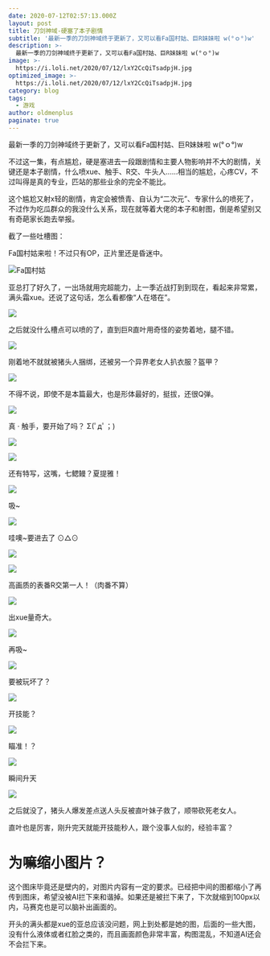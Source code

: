 ```yaml
---
date: 2020-07-12T02:57:13.000Z
layout: post
title: 刀剑神域-硬塞了本子剧情
subtitle: '最新一季的刀剑神域终于更新了，又可以看Fa国村姑、巨R妹妹啦 w(°ｏ°)w'
description: >-
  最新一季的刀剑神域终于更新了，又可以看Fa国村姑、巨R妹妹啦 w(°ｏ°)w
image: >-
  https://i.loli.net/2020/07/12/lxY2CcQiTsadpjH.jpg
optimized_image: >-
  https://i.loli.net/2020/07/12/lxY2CcQiTsadpjH.jpg
category: blog
tags:
  - 游戏
author: oldmenplus
paginate: true
---
```


最新一季的刀剑神域终于更新了，又可以看Fa国村姑、巨R妹妹啦 w(°ｏ°)w

不过这一集，有点尴尬，硬是塞进去一段跟剧情和主要人物影响并不大的剧情，关键还是本子剧情，什么喷xue、触手、R交、牛头人......相当的尴尬，心疼CV，不过叫得是真的专业，匹站的那些业余的完全不能比。

这个尴尬又射x轻的剧情，肯定会被愤青、自认为“二次元”、专家什么的喷死了，不过作为吃瓜群众的我没什么关系，现在就等着大佬的本子和射图，倒是希望别又有奇葩家长跑去举报。

截了一些吐槽图：

Fa国村姑来啦！不过只有OP，正片里还是昏迷中。

![Fa国村姑](https://i.loli.net/2020/07/12/JDiSULe2uNvbFWX.jpg)

亚总打了好久了，一出场就用完超能力，上一季近战打到到现在，看起来非常累，满头霜xue。还说了这句话，怎么看都像“人在塔在”。

![](https://i.loli.net/2020/07/12/lxY2CcQiTsadpjH.jpg)

之后就没什么槽点可以喷的了，直到巨R直叶用奇怪的姿势着地，腿不错。

![](https://i.loli.net/2020/07/12/CKA8JHNorZDiXvL.jpg)

刚着地不就就被猪头人捆绑，还被另一个异界老女人扒衣服？盔甲？

![](https://i.loli.net/2020/07/12/VEnQCjOmfvdelpY.jpg)

不得不说，即使不是本篇最大，也是形体最好的，挺拔，还很Q弹。

![](https://i.loli.net/2020/07/12/HQFGXqvW1ay7cZn.jpg)

真 · 触手，要开始了吗？ Σ(ﾟдﾟ；)

![](https://i.loli.net/2020/07/12/OxtHony3rF518ud.jpg)

![](https://i.loli.net/2020/07/12/8EmNHUWxd5nSwej.jpg)

还有特写，这嘴，七鳃鳗？夏提雅！

![](https://i.loli.net/2020/07/12/ToJnzc87dSehByk.jpg)

吸~

![](https://i.loli.net/2020/07/12/bysRLdDgvxrzpin.jpg)

哇噢~要进去了 ⊙△⊙

![](https://i.loli.net/2020/07/12/xtWhfzVPY91BdEu.jpg)

![](https://i.loli.net/2020/07/12/klX1Nn8tLHuYbid.jpg)

高画质的表番R交第一人！（肉番不算）

![](https://i.loli.net/2020/07/12/NxJ4irhaUtCX1nb.jpg)

出xue量奇大。

![](https://i.loli.net/2020/07/12/7md1gLRwCuJVEUZ.jpg)

再吸~

![](https://i.loli.net/2020/07/12/HO8PE9lrNk1TsuI.jpg)

要被玩坏了？

![](https://i.loli.net/2020/07/12/C5kQZKvi7fls92V.jpg)

开技能？

![](https://i.loli.net/2020/07/12/SjI5eK8pwqxcLQ3.jpg)

瞄准！？

![](https://i.loli.net/2020/07/12/WRnXj1kPQoBSgTs.jpg)

瞬间升天

![](https://i.loli.net/2020/07/12/clZkm7ENn2JhW8g.jpg)

之后就没了，猪头人爆发差点送人头反被直叶妹子救了，顺带砍死老女人。

直叶也是厉害，刚升完天就能开技能秒人，跟个没事人似的，经验丰富？

# 为嘛缩小图片？

这个图床毕竟还是壁内的，对图片内容有一定的要求。已经把中间的图都缩小了再传到图床，希望没被AI拦下来和谐掉。如果还是被拦下来了，下次就缩到100px以内，马赛克也是可以脑补出画面的。

开头的满头都是xue的亚总应该没问题，网上到处都是她的图，后面的一些大图，没有什么液体或者红脸之类的，而且画面颜色非常丰富，构图混乱，不知道AI还会不会拦下来。